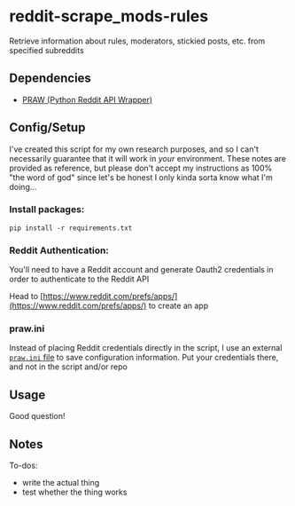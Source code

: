 # reddit-scrape_mods-rules
Retrieve information about rules, moderators, stickied posts, etc. from specified subreddits

## Dependencies

- [PRAW (Python Reddit API Wrapper)](https://github.com/praw-dev/praw)

## Config/Setup

I've created this script for my own research purposes, and so I can't necessarily guarantee that it will work in _your_ environment. These notes are provided as reference, but please don't accept my instructions as 100% "the word of god" since let's be honest I only kinda sorta know what I'm doing...

### Install packages:

`pip install -r requirements.txt`

### Reddit Authentication:

You'll need to have a Reddit account and generate Oauth2 credentials in order to authenticate to the Reddit API

Head to [https://www.reddit.com/prefs/apps/](https://www.reddit.com/prefs/apps/) to create an app

### praw.ini

Instead of placing Reddit credentials directly in the script, I use an external [`praw.ini` file](https://praw.readthedocs.io/en/stable/getting_started/configuration/prawini.html#praw-ini) to save configuration information. Put your credentials there, and not in the script and/or repo

## Usage

Good question!

## Notes

To-dos:
- write the actual thing
- test whether the thing works